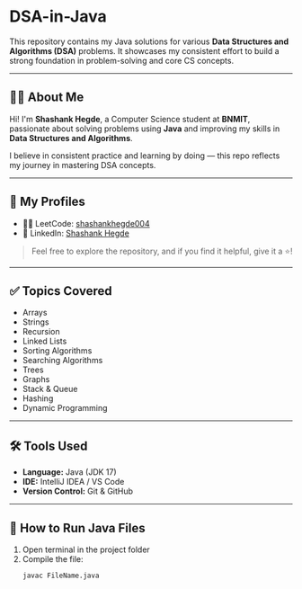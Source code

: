 # DSA-in-Java

This repository contains my Java solutions for various **Data Structures and Algorithms (DSA)** problems. It showcases my consistent effort to build a strong foundation in problem-solving and core CS concepts.

---

## 🙋‍♂️ About Me

Hi! I'm **Shashank Hegde**, a Computer Science student at **BNMIT**, passionate about solving problems using **Java** and improving my skills in **Data Structures and Algorithms**.

I believe in consistent practice and learning by doing — this repo reflects my journey in mastering DSA concepts.

---

## 🔗 My Profiles

- 👨‍💻 LeetCode: [shashankhegde004](https://leetcode.com/u/shashankhegde004/)
- 💼 LinkedIn: [Shashank Hegde](https://www.linkedin.com/in/shashankhhegde/)

> Feel free to explore the repository, and if you find it helpful, give it a ⭐!

---

## ✅ Topics Covered

- Arrays  
- Strings  
- Recursion  
- Linked Lists  
- Sorting Algorithms  
- Searching Algorithms  
- Trees  
- Graphs  
- Stack & Queue  
- Hashing  
- Dynamic Programming  

---

## 🛠 Tools Used

- **Language:** Java (JDK 17)  
- **IDE:** IntelliJ IDEA / VS Code  
- **Version Control:** Git & GitHub  

---

## 🚀 How to Run Java Files

1. Open terminal in the project folder  
2. Compile the file:
   ```bash
   javac FileName.java
